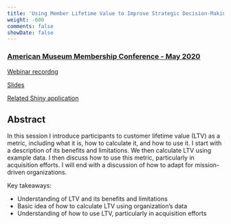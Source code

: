 ```yaml
---
title: 'Using Member Lifetime Value to Improve Strategic Decision-Making'
weight: -600
comments: false
showDate: false
---
```


### [American Museum Membership Conference - May 2020](https://www.americanmuseummembership.org/) 

[Webinar recordng](https://www.americanmuseummembership.org/recordingsnotes.html)

[Slides](https://docs.google.com/presentation/d/1YqxVLlBMRALclvDLmzl0W3MPwL1YC71L50pnyqUMw9Y/edit#slide=id.p)

[Related Shiny application](https://jtcies.shinyapps.io/ltv-shiny)

## Abstract

In this session I introduce participants to customer lifetime value (LTV) as a metric, including what it is, how to calculate it, and how to use it. I start with a description of its benefits and limitations. We then calculate LTV using example data. I then discuss how to use this metric, particularly in acquisition efforts. I will end with a discussion of how to adapt for mission-driven organizations.  

Key takeaways: 

 - Understanding of LTV and its benefits and limitations 
 - Basic idea of how to calculate LTV using organization’s data 
 - Understanding of how to use LTV, particularly in acquisition efforts 

